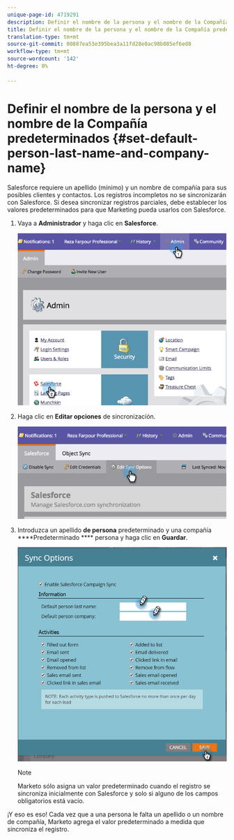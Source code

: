 ```yaml
---
unique-page-id: 4719291
description: Definir el nombre de la persona y el nombre de la Compañía predeterminados - Documentos de marketing - Documentación del producto
title: Definir el nombre de la persona y el nombre de la Compañía predeterminados
translation-type: tm+mt
source-git-commit: 00887ea53e395bea3a11fd28e0ac98b085ef6ed8
workflow-type: tm+mt
source-wordcount: '142'
ht-degree: 0%

---
```



# Definir el nombre de la persona y el nombre de la Compañía predeterminados {#set-default-person-last-name-and-company-name}

Salesforce requiere un apellido (mínimo) y un nombre de compañía para sus posibles clientes y contactos. Los registros incompletos no se sincronizarán con Salesforce. Si desea sincronizar registros parciales, debe establecer los valores predeterminados para que Marketing pueda usarlos con Salesforce.

1. Vaya a **Administrador** y haga clic en **Salesforce**.

   ![](assets/image2014-12-9-13-3a41-3a58.png)

1. Haga clic en **Editar opciones** de sincronización.

   ![](assets/image2014-12-9-13-3a42-3a6.png)

1. Introduzca un apellido **de persona** predeterminado y una compañía ****Predeterminado **** persona y haga clic en **Guardar**.

   ![](assets/sync-options-hands.png)

   >[!NOTE]
   >
   >Marketo sólo asigna un valor predeterminado cuando el registro se sincroniza inicialmente con Salesforce y solo si alguno de los campos obligatorios está vacío.

¡Y eso es eso! Cada vez que a una persona le falta un apellido o un nombre de compañía, Marketo agrega el valor predeterminado a medida que sincroniza el registro.
